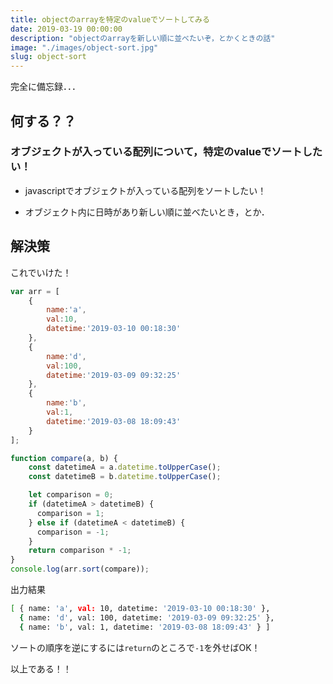 ```yaml
---
title: objectのarrayを特定のvalueでソートしてみる
date: 2019-03-19 00:00:00
description: "objectのarrayを新しい順に並べたいぞ，とかくときの話"
image: "./images/object-sort.jpg"
slug: object-sort
---
```


完全に備忘録．．．

## **何する？？**

### **オブジェクトが入っている配列について，特定のvalueでソートしたい！**

- javascriptでオブジェクトが入っている配列をソートしたい！

- オブジェクト内に日時があり新しい順に並べたいとき，とか．

## **解決策**

これでいけた！

```javascript
var arr = [
    {
        name:'a',
        val:10,
        datetime:'2019-03-10 00:18:30'
    },
    {
        name:'d',
        val:100,
        datetime:'2019-03-09 09:32:25'
    },
    {
        name:'b',
        val:1,
        datetime:'2019-03-08 18:09:43'
    }
];

function compare(a, b) {
    const datetimeA = a.datetime.toUpperCase();
    const datetimeB = b.datetime.toUpperCase();

    let comparison = 0;
    if (datetimeA > datetimeB) {
      comparison = 1;
    } else if (datetimeA < datetimeB) {
      comparison = -1;
    }
    return comparison * -1;
}
console.log(arr.sort(compare));
```

出力結果

```bash
[ { name: 'a', val: 10, datetime: '2019-03-10 00:18:30' },
  { name: 'd', val: 100, datetime: '2019-03-09 09:32:25' },
  { name: 'b', val: 1, datetime: '2019-03-08 18:09:43' } ]
```

ソートの順序を逆にするには`return`のところで`-1`を外せばOK！

以上である！！